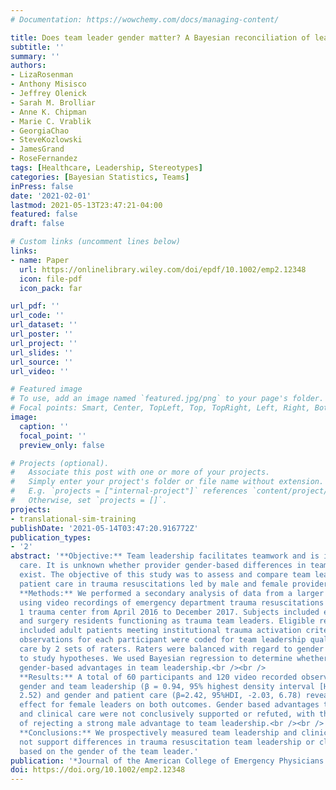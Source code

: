 ```yaml
---
# Documentation: https://wowchemy.com/docs/managing-content/

title: Does team leader gender matter? A Bayesian reconciliation of leadership and patient care during trauma resuscitations
subtitle: ''
summary: ''
authors:
- LizaRosenman
- Anthony Misisco
- Jeffrey Olenick
- Sarah M. Brolliar
- Anne K. Chipman
- Marie C. Vrablik
- GeorgiaChao
- SteveKozlowski
- JamesGrand
- RoseFernandez
tags: [Healthcare, Leadership, Stereotypes]
categories: [Bayesian Statistics, Teams]
inPress: false
date: '2021-02-01'
lastmod: 2021-05-13T23:47:21-04:00
featured: false
draft: false

# Custom links (uncomment lines below)
links:
- name: Paper
  url: https://onlinelibrary.wiley.com/doi/epdf/10.1002/emp2.12348
  icon: file-pdf
  icon_pack: far

url_pdf: ''
url_code: ''
url_dataset: ''
url_poster: ''
url_project: ''
url_slides: ''
url_source: ''
url_video: ''

# Featured image
# To use, add an image named `featured.jpg/png` to your page's folder.
# Focal points: Smart, Center, TopLeft, Top, TopRight, Left, Right, BottomLeft, Bottom, BottomRight.
image:
  caption: ''
  focal_point: ''
  preview_only: false

# Projects (optional).
#   Associate this post with one or more of your projects.
#   Simply enter your project's folder or file name without extension.
#   E.g. `projects = ["internal-project"]` references `content/project/deep-learning/index.md`.
#   Otherwise, set `projects = []`.
projects:
- translational-sim-training
publishDate: '2021-05-14T03:47:20.916772Z'
publication_types:
- '2'
abstract: '**Objective:** Team leadership facilitates teamwork and is important to patient
  care. It is unknown whether provider gender-based differences in team leadership
  exist. The objective of this study was to assess and compare team leadership and
  patient care in trauma resuscitations led by male and female providers.<br /><br />
  **Methods:** We performed a secondary analysis of data from a larger randomized controlled trial
  using video recordings of emergency department trauma resuscitations at a Level
  1 trauma center from April 2016 to December 2017. Subjects included emergency medicine
  and surgery residents functioning as trauma team leaders. Eligible resuscitations
  included adult patients meeting institutional trauma activation criteria. Two video-recorded
  observations for each participant were coded for team leadership quality and patient
  care by 2 sets of raters. Raters were balanced with regard to gender and were blinded
  to study hypotheses. We used Bayesian regression to determine whether our data supported
  gender-based advantages in team leadership.<br /><br />
  **Results:** A total of 60 participants and 120 video recorded observations were included. The modal relationship between
  gender and team leadership (β = 0.94, 95% highest density interval [HDI], -.68,
  2.52) and gender and patient care (β=2.42, 95%HDI, -2.03, 6.78) revealed a weak positive
  effect for female leaders on both outcomes. Gender based advantages to team leadership
  and clinical care were not conclusively supported or refuted, with the exception
  of rejecting a strong male advantage to team leadership.<br /><br />
  **Conclusions:** We prospectively measured team leadership and clinical care during patient care. Our findings do
  not support differences in trauma resuscitation team leadership or clinical care
  based on the gender of the team leader.'
publication: '*Journal of the American College of Emergency Physicians Open, 2*, e12348'
doi: https://doi.org/10.1002/emp2.12348
---
```

